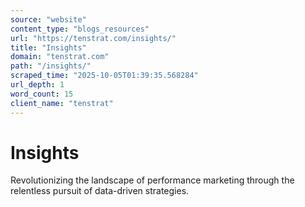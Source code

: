 ```yaml
---
source: "website"
content_type: "blogs_resources"
url: "https://tenstrat.com/insights/"
title: "Insights"
domain: "tenstrat.com"
path: "/insights/"
scraped_time: "2025-10-05T01:39:35.568284"
url_depth: 1
word_count: 15
client_name: "tenstrat"
---
```


# Insights

Revolutionizing the landscape of performance marketing through the relentless pursuit of data-driven strategies.